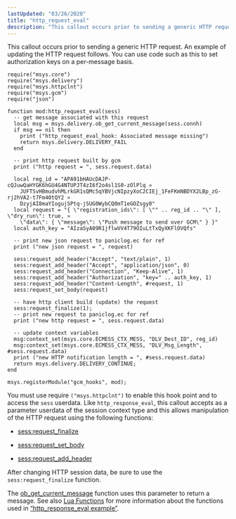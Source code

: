 ```yaml
---
lastUpdated: "03/26/2020"
title: "http_request_eval"
description: "This callout occurs prior to sending a generic HTTP request An example of updating the HTTP request follows You can use code such as this to set authorization keys on a per message basis Example 9 2 http request eval example You must use require msys httpclnt to enable this..."
---
```


This callout occurs prior to sending a generic HTTP request. An example of updating the HTTP request follows. You can use code such as this to set authorization keys on a per-message basis.

<a name="push.http_request_eval.example"></a> 


```
require("msys.core")
require("msys.delivery")
require("msys.httpclnt")
require("msys.gcm")
require("json")

function mod:http_request_eval(sess)
  -- get message associated with this request
  local msg = msys.delivery.ob_get_current_message(sess.connh)
  if msg == nil then
    print ("http_request_eval_hook: Associated message missing")
    return msys.delivery.DELIVERY_FAIL
  end

  -- print http request built by gcm
  print ("http request = ", sess.request.data)

  local reg_id = "APA91bHAUcDAJP-cQJuwQaHYGK6hGU4G4NTUPJT4zI6f2o4sl1S0-zOlPlq »
    JUFTSvHBmudvhMLrkGR1sQMc5qYBVjcNIpzyXoC2CIEj_1FeFKmNBDYX2LBp_zG-rj2hVA2-t7Fm40tQY2 »
    DzyjAI8maYIogujSPtq-jSUG0WybCQ0mT1eGOZsgy0"
  local request = "{ \"registration_ids\": [ \"" .. reg_id .. "\" ], \"dry_run\": true, »
    \"data\": { \"message\": \"Push message to send over GCM\" } }"
  local auth_key = "AIzaSyA09R1jflwVV4T79OIuLtTxQyXKFlOVQfs"

  -- print new json request to paniclog.ec for ref
  print ("new json request = ", request)

  sess:request_add_header("Accept", "text/plain", 1)
  sess:request_add_header("Accept", "application/json", 0)
  sess:request_add_header("Connection", "Keep-Alive", 1)
  sess:request_add_header("Authorization", "key=" .. auth_key, 1)
  sess:request_add_header("Content-Length", #request, 1)
  sess:request_set_body(request)

  -- have http client build (update) the request
  sess:request_finalize(1);
  -- print new request to paniclog.ec for ref
  print ("new http request = ", sess.request.data)

  -- update context variables
  msg:context_set(msys.core.ECMESS_CTX_MESS, "DLV_Dest_ID", reg_id)
  msg:context_set(msys.core.ECMESS_CTX_MESS, "DLV_Msg_Length", #sess.request.data)
  print ("new HTTP notification length = ", #sess.request.data)
  return msys.delivery.DELIVERY_CONTINUE;
end

msys.registerModule("gcm_hooks", mod);
```

You must use require `("msys.httpclnt")` to enable this hook point and to access the `sess` userdata. Like `http_response_eval`, this callout accepts as a parameter userdata of the session context type and this allows manipulation of the HTTP request using the following functions:

*   [sess:request_finalize](/momentum/3/3-reference/3-reference-lua-ref-sess-request-finalize)

*   [sess:request_set_body](/momentum/3/3-reference/3-reference-lua-ref-sess-request-set-body)

*   [sess:request_add_header](/momentum/3/3-reference/3-reference-lua-ref-sess-request-add-header)

After changing HTTP session data, be sure to use the `sess:request_finalize` function.

The [ob_get_current_message](/momentum/3/3-reference/3-reference-lua-ref-msys-delivery-ob-get-current-message) function uses this parameter to return a message. See also [Lua Functions](/momentum/3/3-reference/3-reference-lua-summary-table) for more information about the functions used in [“http_response_eval example”](/momentum/3/3-push/push-http-response-eval#push.http_response_eval.example).